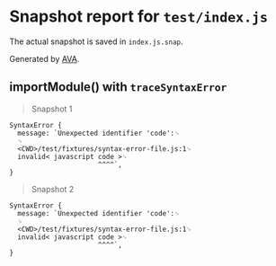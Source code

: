 # Snapshot report for `test/index.js`

The actual snapshot is saved in `index.js.snap`.

Generated by [AVA](https://avajs.dev).

## importModule() with `traceSyntaxError`

> Snapshot 1

    SyntaxError {
      message: `Unexpected identifier 'code':␊
      ␊
      <CWD>/test/fixtures/syntax-error-file.js:1␊
      invalid< javascript code >␊
                          ^^^^`,
    }

> Snapshot 2

    SyntaxError {
      message: `Unexpected identifier 'code':␊
      ␊
      <CWD>/test/fixtures/syntax-error-file.js:1␊
      invalid< javascript code >␊
                          ^^^^`,
    }
